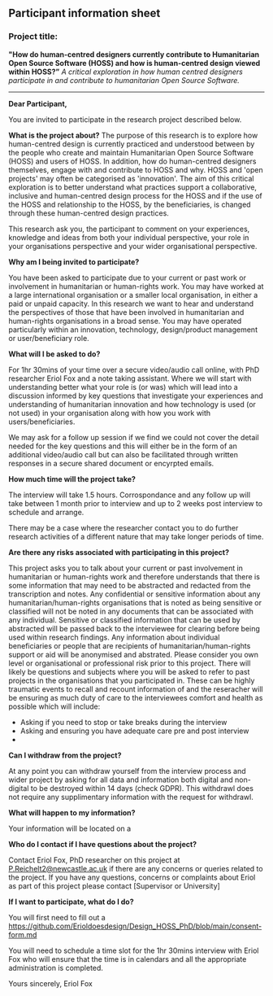 ## Participant information sheet


### Project title: 
**"How do human-centred designers currently contribute to Humanitarian Open Source Software (HOSS) and how is human-centred design viewed within HOSS?”**
_A critical exploration in how human centred designers participate in and contribute to humanitarian Open Source Software._

---

**Dear Participant,**

You are invited to participate in the research project described below.

**What is the project about?**
The purpose of this research is to explore how human-centred design is currently practiced and understood between by the people who create and maintain Humanitarian Open Source Software (HOSS) and users of HOSS. In addition, how do human-centred designers themselves, engage with and contribute to HOSS and why. HOSS and 'open projects' may often be categorised as 'innovation'.
The aim of this critical exploration is to better understand what practices support a collaborative, inclusive and human-centred design process for the HOSS and if the use of the HOSS and relationship to the HOSS, by the beneficiaries, is changed through these human-centred design practices.

This research ask you, the participant to comment on your experiences, knowledge and ideas from both your individual perspective, your role in your organisations perspective and your wider organisational perspective.


**Why am I being invited to participate?**

You have been asked to participate due to your current or past work or involvement in humanitarian or human-rights work. You may have worked at a large international organisation or a smaller local organisation, in either a paid or unpaid capacity. In this research we want to hear and understand the perspectives of those that have been involved in humanitarian and human-rights organisations in a broad sense. You may have operated particularly within an innovation, technology, design/product management or user/beneficiary role.


**What will I be asked to do?**

For 1hr 30mins of your time over a secure video/audio call online, with PhD researcher Eriol Fox and a note taking assistant. Where we will start with understanding better what your role is (or was) which will lead into a discussion informed by key questions that investigate your experiences and understanding of humanitarian innovation and how technology is used (or not used) in your organisation along with how you work with users/beneficiaries.

We may ask for a follow up session if we find we could not cover the detail needed for the key questions and this will either be in the form of an additional video/audio call but can also be facilitated through written responses in a secure shared document or encyrpted emails.


**How much time will the project take?**

The interview will take 1.5 hours. Corrospondance and any follow up will take between 1 month prior to interview and up to 2 weeks post interview to schedule and arrange.

There may be a case where the researcher contact you to do further research activities of a different nature that may take longer periods of time.


**Are there any risks associated with participating in this project?**

This project asks you to talk about your current or past involvement in humanitarian or human-rights work and therefore understands that there is some information that may need to be abstracted and redacted from the transcription and notes. Any confidential or sensitive information about any humanitarian/human-rights organisations that is noted as being sensitive or classified will not be noted in any documents that can be associated with any individual. Sensitive or classified information that can be used by abstracted will be passed back to the interviewee for clearing before being used within research findings. Any information about individual beneficiaries or people that are recipients of humanitarian/human-rights support or aid will be anonymised and abstrated. 
Please consider you own level or organisational or professional risk prior to this project.
There will likely be questions and subjects where you will be asked to refer to past projects in the organisations that you participated in. These can be highly traumatic events to recall and recount information of and the reseracher will be ensuring as much duty of care to the interviewees comfort and health as possible which will include:
* Asking if you need to stop or take breaks during the interview
* Asking and ensuring you have adequate care pre and post interview
*


**Can I withdraw from the project?**

At any point you can withdraw yourself from the interview process and wider project by asking for all data and information both digital and non-digital to be destroyed within 14 days (check GDPR). This withdrawl does not require any supplimentary information with the request for withdrawl.


**What will happen to my information?**

Your information will be located on a 


**Who do I contact if I have questions about the project?**

Contact Eriol Fox, PhD researcher on this project at P.Reichelt2@newcastle.ac.uk if there are any concerns or queries related to the project. If you have any questions, concerns or complaints about Eriol as part of this project please contact [Supervisor or University]

**If I want to participate, what do I do?**

You will first need to fill out a https://github.com/Erioldoesdesign/Design_HOSS_PhD/blob/main/consent-form.md

You will need to schedule a time slot for the 1hr 30mins interview with Eriol Fox who will ensure that the time is in calendars and all the appropriate administration is completed.



Yours sincerely,
Eriol Fox
